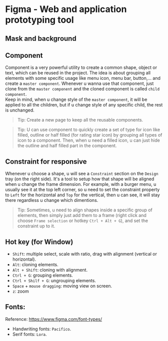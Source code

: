# Figma - Web and application prototyping tool

## Mask and background

## Component

Component is a very powerful utility to create a common shape, object or text, which can be reused in the project. The idea is about grouping all elements with some specific usage like menu icon, menu bar, button,... and create a `master component`. Whenever u wanna use that component, just clone from the `master component` and the cloned component is called `child component`.
<br/>
Keep in mind, when u change style of the `master component`, it will be applied to all the children, but if u change style of any specific child, the rest is unchanged.

> Tip: Create a new page to keep all the reusable components.

> Tip: U can use component to quickly create a set of type for icon like filled, outline or half filled (for rating star icon) by grouping all types of icon to a component. Then, when u need a filled icon, u can just hide the outline and half filled part in the component.

## Constraint for responsive

Whenever u choose a shape, u will see a `Constraint` section on the `Design` tray (on the right side). It's a tool to setup how that shape will be aligned when u change the frame dimension. For example, with a burger menu, u usually see it at the top left corner, so u need to set the constraint property to `Left` for the horizontal and `Top` for the vertical, then u can see, it will stay there regardless u change which dimentions.

> Tip: Sometimes, u need to align shapes inside a specific group of elements, then simply just add them to a frame (right click and choose `Frame selection` or hotkey `Ctrl + Alt + G`), and set the constraint up to it.

## Hot key (for Window)

- `Shift`: multiple select, scale with ratio, drag with alignment (vertical or horizontal).
- `Alt`: cloning elements.
- `Alt + Shift`: cloning with alignment.
- `Ctrl + G`: grouping elements.
- `Ctrl + Shilf + G`: ungrouping elements.
- `Space` + `mouse dragging`: moving view on screen.
- `z`: zoom

## Fonts:

Reference: https://www.figma.com/font-types/

- Handwriting fonts: `Pacifico`.
- Serif fonts: `Lora`.
